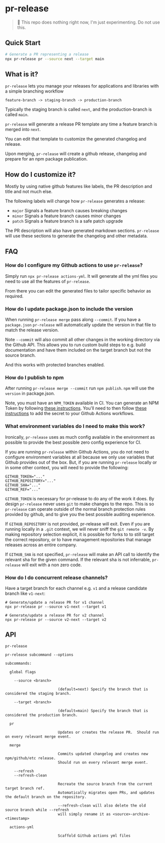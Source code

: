 # pr-release

> 🚨 This repo does nothing right now, I'm just experimenting.  Do not use this.

## Quick Start

```bash
# Generate a PR representing a release
npx pr-release pr --source next --target main
```

## What is it?

`pr-release` lets you manage your releases for applications and libraries with a simple branching workflow

```
feature-branch -> staging-branch -> production-branch
```

Typically the staging branch is called `next`, and the production-branch is called `main`.

`pr-release` will generate a release PR template any time a feature branch is merged into `next`.

You can edit that template to customize the generated changelog and release.  

Upon merging, `pr-release` will create a github release, changelog and prepare for an npm package publication.

## How do I customize it?

Mostly by using native github features like labels, the PR description and title and not much else.

The following labels will change how `pr-release` generates a release:

- `major`   Signals a feature branch causes breaking changes
- `minor`   Signals a feature branch causes minor changes
- `patch`   Signals a feature branch is a safe patch upgrade

The PR description will also have generated markdown sections.  `pr-release` will use these sections to generate the changelog and other metadata.

## FAQ

### How do I configure my Github actions to use `pr-release`?

Simply run `npx pr-release actions-yml`.  It will generate all the yml files you need to use all the features of `pr-release`.

From there you can edit the generated files to tailor specific behavior as required.

### How do I update package.json to include the version

When running `pr-release merge` pass along `--commit`.  If you have a `package.json` `pr-release` will automatically update the version in that file to match the release version.

Note `--commit` will also commit all other changes in the working directory via the Github API.  This allows you to run custom build steps to e.g. build documentation and have them included on the target branch but not the source branch.

And this works with protected branches enabled.

### How do I publish to npm

After running `pr-release merge --commit` run `npm publish`.  `npm` will use the `version` in package.json.

Note, you must have an `NPM_TOKEN` available in CI.  You can generate an NPM Token by following [these instructions](https://docs.npmjs.com/cli/v7/commands/npm-token).  You'll need to then follow [these instructions](https://docs.github.com/en/actions/reference/encrypted-secrets) to add the secret to your Github Actions workflows.

### What environment variables do I need to make this work?

Ironically, `pr-release` uses as much config available in the environment as possible to provide the best possible zero config experience for CI.

If you are running `pr-release` within Github Actions, you do not need to configure environment variables at all because we only use variables that Github provides out of the box.
But, if you are running `pr-release` locally or in some other context, you will need to provide the following:


```.env
GITHUB_TOKEN="..."
GITHUB_REPOSITORY="..."
GITHUB_SHA="..."
GITHUB_REF="..."
```

`GITHUB_TOKEN` is necessary for pr-release to do any of the work it does.  By design `pr-release` never uses `git` to make changes to the repo.  This is so `pr-release` can operate outside of the normal branch protection rules provided by github, and to give you the best possible auditing experience.

If `GITHUB_REPOSITORY` is not provided, pr-release will exit.  Even if you are running locally in a `.git` context, we will never sniff the `git remote -v`.  By making repository selection explicit, it is possible for forks to to still target the correct repository, or to have management repositories that manage releases across an entire company.

If `GITHUB_SHA` is not specified, `pr-release` will make an API call to identify the relevant sha for the given command.  If the relevant sha is not inferrable, `pr-release` will exit with a non zero code. 

### How do I do concurrent release channels?

Have a target branch for each channel e.g. `v1` and a release candidate branch like `v1-next`:

```
# Generate/update a release PR for v1 channel
npx pr-release pr --source v1-next --target v1

# Generate/update a release PR for v2 channel
npx pr-release pr --source v2-next --target v2
```

## API

```
pr-release 

pr-release subcommand --options

subcommands:

  global flags

    --source <branch>

                        (default=next) Specify the branch that is considered the staging branch.

    --target <branch>

                        (default=main) Specify the branch that is considered the production branch.

  pr

                        Updates or creates the release PR.  Should run on every relevant merge event.

  merge

                        Commits updated changelog and creates new npm/github/etc release.
                        Should run on every relevant merge event.

    --refresh 
    --refresh-clean

                        Recreate the source branch from the current target branch ref.
                        Automatically migrates open PRs, and updates the default branch on the repository.

                        --refresh-clean will also delete the old source branch while --refresh
                        will simply rename it as <source>-archive-<timestamp>

  actions-yml

                        Scaffold Github actions yml files
```